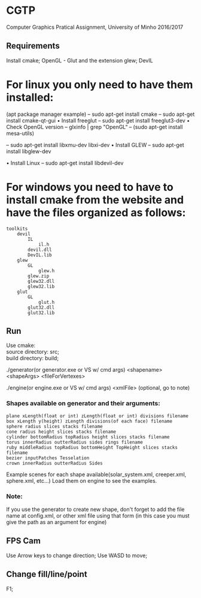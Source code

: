 # CGTP
Computer Graphics Pratical Assignment, University of Minho 2016/2017

## Requirements
Install cmake;
OpenGL - Glut and the extension glew;
DevIL

# For linux you only need to have them installed:
(apt package manager example)
	– sudo apt-get install cmake
	– sudo apt-get install cmake-qt-gui
• Install freeglut
	– sudo apt-get install freeglut3-dev
• Check OpenGL version
	– glxinfo | grep "OpenGL“
	– (sudo apt-get install mesa-utils)

– sudo apt-get install libxmu-dev libxi-dev
• Install GLEW
	– sudo apt-get install libglew-dev

• Install Linux
	– sudo apt-get install libdevil-dev

# For windows you need to have to install cmake from the website and have the files organized as follows:
	toolkits
		devil
			IL
				il.h
			devil.dll
			DevIL.lib
		glew
			GL
				glew.h
			glew.zip
			glew32.dll
			glew32.lib
		glut
			GL
				glut.h
			glut32.dll
			glut32.lib


## Run
Use cmake:  
source directory: src;  
build directory: build;  

./generator(or generator.exe or VS w/ cmd args) \<shapename\> \<shapeArgs\> \<fileForVertexes\>  

./engine(or engine.exe or VS w/ cmd args) \<xmlFile\> (optional, go to note)

### Shapes available on generator and their arguments:  

	plane xLength(float or int) zLength(float or int) divisions filename
    box xLength y(height) zLength divisions(of each face) filename
    sphere radius slices stacks filename
    cone radius height slices stacks filename
    cylinder bottomRadius topRadius height slices stacks filename
    torus innerRadius outterRadius sides rings filename
    ruby middleRadius topRadius bottomHeight TopHeight slices stacks filename
    bezier inputPatches Tesselation
    crown innerRadius outterRadius Sides


Example scenes for each shape available(solar_system.xml, creeper.xml, sphere.xml, etc...)
Load them on engine to see the examples.

### Note:  
If you use the generator to create new shape,
don't forget to add the file name at config.xml,
    or other xml file using that form (in this case you must
    give the path as an argument for engine)

## FPS Cam 
Use Arrow keys to change direction;
Use WASD to move;

## Change fill/line/point
F1;
